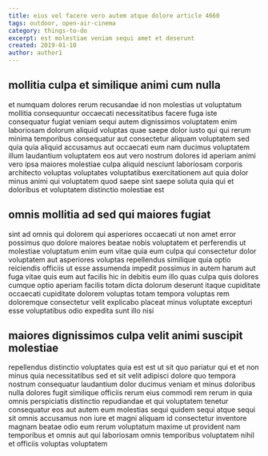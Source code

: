 ```yaml
---
title: eius vel facere vero autem atque dolore article 4660
tags: outdoor, open-air-cinema
category: things-to-do
excerpt: est molestiae veniam sequi amet et deserunt
created: 2019-01-10
author: author1
---
```


## mollitia culpa et similique animi cum nulla

et numquam dolores rerum recusandae id non molestias ut voluptatum mollitia consequuntur occaecati necessitatibus facere fuga iste consequatur fugiat veniam sequi autem dignissimos voluptatem enim laboriosam dolorum aliquid voluptas quae saepe dolor iusto qui qui rerum minima temporibus consequatur aut consectetur aliquam voluptatem sed quia quia aliquid accusamus aut occaecati eum nam ducimus voluptatem illum laudantium voluptatem eos aut vero nostrum dolores id aperiam animi vero ipsa maiores molestiae culpa aliquid nesciunt laboriosam corporis architecto voluptas voluptates voluptatibus exercitationem aut quia dolor minus animi qui voluptatem quod saepe sint saepe soluta quia qui et doloribus et voluptatem distinctio molestiae est

## omnis mollitia ad sed qui maiores fugiat

sint ad omnis qui dolorem qui asperiores occaecati ut non amet error possimus quo dolore maiores beatae nobis voluptatem et perferendis ut molestiae voluptatum enim eum vitae quia eum culpa qui consectetur dolor voluptatem aut asperiores voluptas repellendus similique quia optio reiciendis officiis ut esse assumenda impedit possimus in autem harum aut fuga vitae quis eum aut facilis hic in debitis eum illo quas culpa quis dolores cumque optio aperiam facilis totam dicta dolorum deserunt itaque cupiditate occaecati cupiditate dolorem voluptas totam tempora voluptas rem doloremque consectetur velit explicabo placeat minus voluptate excepturi esse voluptatibus odio expedita sunt illo nisi

## maiores dignissimos culpa velit animi suscipit molestiae

repellendus distinctio voluptates quia est est ut sit quo pariatur qui et et non minus quia necessitatibus sed et sit velit adipisci dolore quo tempora nostrum consequatur laudantium dolor ducimus veniam et minus doloribus nulla dolores fugit similique officiis rerum eius commodi rem rerum in quia omnis perspiciatis distinctio repudiandae et qui voluptatem tenetur consequatur eos aut autem eum molestias sequi quidem sequi atque sequi sit omnis accusamus non iure et magni aliquam id consectetur inventore magnam beatae odio eum rerum voluptatum maxime ut provident nam temporibus et omnis aut qui laboriosam omnis temporibus voluptatem nihil et officiis voluptas voluptatem
